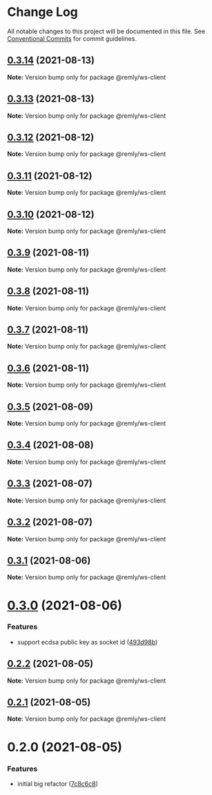 # Change Log

All notable changes to this project will be documented in this file.
See [Conventional Commits](https://conventionalcommits.org) for commit guidelines.

## [0.3.14](https://gitr.net/mindary/remly/compare/@remly/ws-client@0.3.13...@remly/ws-client@0.3.14) (2021-08-13)

**Note:** Version bump only for package @remly/ws-client





## [0.3.13](https://gitr.net/mindary/remly/compare/@remly/ws-client@0.3.12...@remly/ws-client@0.3.13) (2021-08-13)

**Note:** Version bump only for package @remly/ws-client





## [0.3.12](https://gitr.net/mindary/remly/compare/@remly/ws-client@0.3.11...@remly/ws-client@0.3.12) (2021-08-12)

**Note:** Version bump only for package @remly/ws-client





## [0.3.11](https://gitr.net/mindary/remly/compare/@remly/ws-client@0.3.10...@remly/ws-client@0.3.11) (2021-08-12)

**Note:** Version bump only for package @remly/ws-client





## [0.3.10](https://gitr.net/mindary/remly/compare/@remly/ws-client@0.3.9...@remly/ws-client@0.3.10) (2021-08-12)

**Note:** Version bump only for package @remly/ws-client





## [0.3.9](https://gitr.net/mindary/remly/compare/@remly/ws-client@0.3.8...@remly/ws-client@0.3.9) (2021-08-11)

**Note:** Version bump only for package @remly/ws-client





## [0.3.8](https://gitr.net/mindary/remly/compare/@remly/ws-client@0.3.7...@remly/ws-client@0.3.8) (2021-08-11)

**Note:** Version bump only for package @remly/ws-client





## [0.3.7](https://gitr.net/mindary/remly/compare/@remly/ws-client@0.3.6...@remly/ws-client@0.3.7) (2021-08-11)

**Note:** Version bump only for package @remly/ws-client





## [0.3.6](https://gitr.net/mindary/remly/compare/@remly/ws-client@0.3.5...@remly/ws-client@0.3.6) (2021-08-11)

**Note:** Version bump only for package @remly/ws-client





## [0.3.5](https://gitr.net/mindary/remly/compare/@remly/ws-client@0.3.4...@remly/ws-client@0.3.5) (2021-08-09)

**Note:** Version bump only for package @remly/ws-client





## [0.3.4](https://gitr.net/mindary/remly/compare/@remly/ws-client@0.3.3...@remly/ws-client@0.3.4) (2021-08-08)

**Note:** Version bump only for package @remly/ws-client





## [0.3.3](https://gitr.net/mindary/remly/compare/@remly/ws-client@0.3.2...@remly/ws-client@0.3.3) (2021-08-07)

**Note:** Version bump only for package @remly/ws-client





## [0.3.2](https://gitr.net/mindary/remly/compare/@remly/ws-client@0.3.1...@remly/ws-client@0.3.2) (2021-08-07)

**Note:** Version bump only for package @remly/ws-client





## [0.3.1](https://gitr.net/mindary/remly/compare/@remly/ws-client@0.3.0...@remly/ws-client@0.3.1) (2021-08-06)

**Note:** Version bump only for package @remly/ws-client





# [0.3.0](https://gitr.net/mindary/remly/compare/@remly/ws-client@0.2.2...@remly/ws-client@0.3.0) (2021-08-06)


### Features

* support ecdsa public key as socket id ([493d98b](https://gitr.net/mindary/remly/commits/493d98b2f924ae1c5dbf25ef5603082c3f35f928))





## [0.2.2](https://gitr.net/mindary/remly/compare/@remly/ws-client@0.2.1...@remly/ws-client@0.2.2) (2021-08-05)

**Note:** Version bump only for package @remly/ws-client





## [0.2.1](https://gitr.net/mindary/remly/compare/@remly/ws-client@0.2.0...@remly/ws-client@0.2.1) (2021-08-05)

**Note:** Version bump only for package @remly/ws-client





# 0.2.0 (2021-08-05)


### Features

* initial big refactor ([7c8c6c8](https://gitr.net/mindary/remly/commits/7c8c6c813f12b4d686b4f59feab4c4abc01e30e6))
